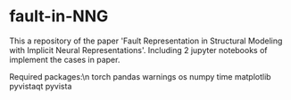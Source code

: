 # fault-in-NNG

This a repository of the paper 'Fault Representation in Structural Modeling with Implicit Neural Representations'. Including 2 jupyter notebooks of implement the cases in paper.

Required packages:\n
torch
pandas
warnings
os
numpy
time
matplotlib
pyvistaqt
pyvista
